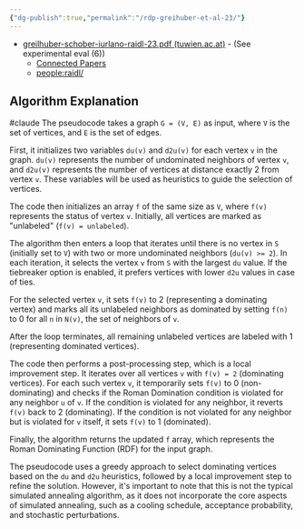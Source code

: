 ```yaml
---
{"dg-publish":true,"permalink":"/rdp-greihuber-et-al-23/"}
---
```



- [greilhuber-schober-iurlano-raidl-23.pdf (tuwien.ac.at)](https://www.ac.tuwien.ac.at/files/pub/greilhuber-schober-iurlano-raidl-23.pdf) -  (See experimental eval (6))
	- [Connected Papers](https://www.connectedpapers.com/main/9884d5726f0364545db85944fada435995fc798d/A-Simulated-Annealing-Based-Approach-for-the-Roman-Domination-Problem/graph)
	- [people:raidl/](https://www.ac.tuwien.ac.at/people/raidl/)



## Algorithm Explanation
#claude 
The pseudocode takes a graph `G = (V, E)` as input, where `V` is the set of vertices, and `E` is the set of edges.

First, it initializes two variables `du(v)` and `d2u(v)` for each vertex `v` in the graph. `du(v)` represents the number of undominated neighbors of vertex `v`, and `d2u(v)` represents the number of vertices at distance exactly 2 from vertex `v`. These variables will be used as heuristics to guide the selection of vertices.

The code then initializes an array `f` of the same size as `V`, where `f(v)` represents the status of vertex `v`. Initially, all vertices are marked as "unlabeled" (`f(v) = unlabeled`).

The algorithm then enters a loop that iterates until there is no vertex in `S` (initially set to `V`) with two or more undominated neighbors (`du(v) >= 2`). In each iteration, it selects the vertex `v` from `S` with the largest `du` value. If the tiebreaker option is enabled, it prefers vertices with lower `d2u` values in case of ties.

For the selected vertex `v`, it sets `f(v)` to 2 (representing a dominating vertex) and marks all its unlabeled neighbors as dominated by setting `f(n)` to 0 for all `n` in `N(v)`, the set of neighbors of `v`.

After the loop terminates, all remaining unlabeled vertices are labeled with 1 (representing dominated vertices).

The code then performs a post-processing step, which is a local improvement step. It iterates over all vertices `v` with `f(v) = 2` (dominating vertices). For each such vertex `v`, it temporarily sets `f(v)` to 0 (non-dominating) and checks if the Roman Domination condition is violated for any neighbor `u` of `v`. If the condition is violated for any neighbor, it reverts `f(v)` back to 2 (dominating). If the condition is not violated for any neighbor but is violated for `v` itself, it sets `f(v)` to 1 (dominated).

Finally, the algorithm returns the updated `f` array, which represents the Roman Dominating Function (RDF) for the input graph.

The pseudocode uses a greedy approach to select dominating vertices based on the `du` and `d2u` heuristics, followed by a local improvement step to refine the solution. However, it's important to note that this is not the typical simulated annealing algorithm, as it does not incorporate the core aspects of simulated annealing, such as a cooling schedule, acceptance probability, and stochastic perturbations.
